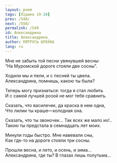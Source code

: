 ```yaml
---
layout: poem
tags: [Лірыка 19-20]
prev: /548/
next: /550/
permalink: /549
id: Александрина
title: Александрина
author: ПЯТРУСЬ БРОЎКА
lang: ru
---
```



Мне не забыть той песни увянувшей весны:  
“На Муромской дороге стояли две сосны”.  

Ходили мы и пели, и с песней ты цвела.  
Александрина, помнишь, какою ты была?  

Теперь могу признаться: тогда я стал любить  
И с самой лучшей розой не мог тебя сравнить.  

Сказать, что василечек, да краска в нем одна,  
Что лилии ты краше—холодная она.  

Сказать, что ты звоночек... Так всех же мало их!..  
Такою ты предстала в семнадцать лет моих.  

Минули годы быстро. Мне навевали сны,  
Как где-то на дороге стояли три сосны.  

Прошли весна, и лето, и осень, и зима...  
Александрина, где ты? В глазах лишь полутьма...  
